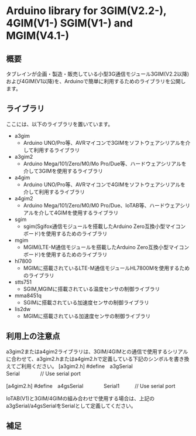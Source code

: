 # Arduino library for 3GIM(V2.2-), 4GIM(V1-) SGIM(V1-) and MGIM(V4.1-)

## 概要
タブレインが企画・製造・販売している小型3G通信モジュール3GIM(V2.2以降)および4GIM(V1以降)を、Arduinoで簡単に利用するためのライブラリを公開します。

## ライブラリ
ここには、以下のライブラリを置いています。

* a3gim
  * Arduino UNO/Pro等、AVRマイコンで3GIMをソフトウェアシリアルを介して利用するライブラリ
* a3gim2
  * Arduino Mega/101/Zero/M0/Mo Pro/Due等、ハードウェアシリアルを介して3GIMを使用するライブラリ
* a4gim
  * Arduino UNO/Pro等、AVRマイコンで4GIMをソフトウェアシリアルを介して利用するライブラリ
* a4gim2
  * Arduino Mega/101/Zero/M0/M0 Pro/Due、IoTAB等、ハードウェアシリアルを介して4GIMを使用するライブラリ
* sgim
  * sgim(Sgifox通信モジュールを搭載したArduino Zero互換小型マイコンボード)を使用するためのライブラリ
* mgim
  * MGIM(LTE-M通信モジュールを搭載したArduino Zero互換小型マイコンボード)を使用するためのライブラリ
* hl7800
  * MGIMに搭載されているLTE-M通信モジュールHL7800Mを使用するためのライブラリ
* stts751
  * SGIM,MGIMに搭載されている温度センサの制御ライブラリ
* mma8451q
  * SGIMに搭載されている加速度センサの制御ライブラリ
* lis2dw
  * MGIMに搭載されている加速度センサの制御ライブラリ

## 利用上の注意点
a3gim2またはa4gim2ライブラリは、3GIM/4GIMとの通信で使用するシリアルに合わせて、a3gim2.hまたはa4gim2.hで定義している下記のシンボルを書き換えてご利用ください。
  [a3gim2.h]
    #define　a3gSerial　　　　 Serial　　　　// Use serial port

  [a4gim2.h]
    #define　a4gsSerial　　　　Serial1　　　// Use serial port

IoTAB(V1)と3GIM/4GIMの組み合わせで使用する場合は、上記の a3gSerial/a4gsSerialをSerialとして定義してください。

## 補足
